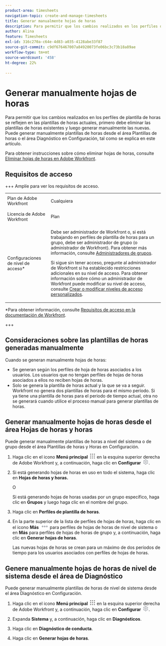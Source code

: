 ```yaml
---
product-area: timesheets
navigation-topic: create-and-manage-timesheets
title: Generar manualmente hojas de horas
description: Para permitir que los cambios realizados en los perfiles de plantilla de horas se reflejen en las plantillas de horas actuales, primero debe eliminar las plantillas de horas existentes y luego generar manualmente las nuevas. Puede generar manualmente plantillas de horas desde el área Plantillas de horas o el área Diagnóstico en Configuración, tal como se explica en este artículo.
author: Alina
feature: Timesheets
exl-id: 316c270a-c64e-4d83-a035-4128abe33f87
source-git-commit: c9df676467007a84920073fe06bc3c73b18a89ae
workflow-type: tm+mt
source-wordcount: '458'
ht-degree: 22%

---
```


# Generar manualmente hojas de horas

Para permitir que los cambios realizados en los perfiles de plantilla de horas se reflejen en las plantillas de horas actuales, primero debe eliminar las plantillas de horas existentes y luego generar manualmente las nuevas. Puede generar manualmente plantillas de horas desde el área Plantillas de horas o el área Diagnóstico en Configuración, tal como se explica en este artículo.

Para obtener instrucciones sobre cómo eliminar hojas de horas, consulte [Eliminar hojas de horas en Adobe Workfront](../../timesheets/create-and-manage-timesheets/delete-timesheets.md).

## Requisitos de acceso

+++ Amplíe para ver los requisitos de acceso.

<table style="table-layout:auto"> 
 <col> 
 <col> 
 <tbody> 
  <tr> 
   <td role="rowheader">Plan de Adobe Workfront</td> 
   <td> <p>Cualquiera</p> </td> 
  </tr> 
  <tr> 
   <td role="rowheader">Licencia de Adobe Workfront</td> 
   <td> <p>Plan </p> </td> 
  </tr> 
  <tr> 
   <td role="rowheader">Configuraciones de nivel de acceso*</td> 
   <td> <p>Debe ser administrador de Workfront o, si está trabajando en perfiles de plantilla de horas para un grupo, debe ser administrador de grupo (o administrador de Workfront). Para obtener más información, consulte <a href="../../administration-and-setup/manage-groups/group-roles/group-administrators.md" class="MCXref xref">Administradores de grupos</a>.</p> <p>Si sigue sin tener acceso, pregunte al administrador de Workfront si ha establecido restricciones adicionales en su nivel de acceso. Para obtener información sobre cómo un administrador de Workfront puede modificar su nivel de acceso, consulte <a href="../../administration-and-setup/add-users/configure-and-grant-access/create-modify-access-levels.md" class="MCXref xref">Crear o modificar niveles de acceso personalizados</a>.</p> </td> 
  </tr> 
 </tbody> 
</table>

*Para obtener información, consulte [Requisitos de acceso en la documentación de Workfront](/help/quicksilver/administration-and-setup/add-users/access-levels-and-object-permissions/access-level-requirements-in-documentation.md).

+++

## Consideraciones sobre las plantillas de horas generadas manualmente

Cuando se generan manualmente hojas de horas:

* Se generan según los perfiles de hoja de horas asociados a los usuarios. Los usuarios que no tengan perfiles de hojas de horas asociados a ellos no reciben hojas de horas.
* Solo se genera la plantilla de horas actual y la que se va a seguir. Workfront no genera dos plantillas de horas para el mismo período. Si ya tiene una plantilla de horas para el periodo de tiempo actual, otra no se generará cuando utilice el proceso manual para generar plantillas de horas.

## Generar manualmente hojas de horas desde el área Hojas de horas y horas

Puede generar manualmente plantillas de horas a nivel del sistema o de grupo desde el área Plantillas de horas y Horas en Configuración.

1. Haga clic en el icono **Menú principal** ![](assets/main-menu-icon.png) en la esquina superior derecha de Adobe Workfront y, a continuación, haga clic en **Configurar** ![](assets/gear-icon-settings.png).

1. Si está generando hojas de horas en uso en todo el sistema, haga clic en **Hojas de horas y horas.**

   O

   Si está generando hojas de horas usadas por un grupo específico, haga clic en **Grupos** y luego haga clic en el nombre del grupo.

1. Haga clic en **Perfiles de plantilla de horas**.
1. En la parte superior de la lista de perfiles de hojas de horas, haga clic en el icono **Más** ![Icono de más](assets/more-icon.png) para perfiles de hojas de horas de nivel de sistema o en **Más** para perfiles de hojas de horas de grupo y, a continuación, haga clic en **Generar hojas de horas**.

   Las nuevas hojas de horas se crean para un máximo de dos períodos de tiempo para los usuarios asociados con perfiles de hojas de horas.

## Genere manualmente hojas de horas de nivel de sistema desde el área de Diagnóstico

Puede generar manualmente plantillas de horas de nivel de sistema desde el área Diagnóstico en Configuración.

1. Haga clic en el icono **Menú principal** ![](assets/main-menu-icon.png) en la esquina superior derecha de Adobe Workfront y, a continuación, haga clic en **Configurar** ![](assets/gear-icon-settings.png).

1. Expanda **Sistema** y, a continuación, haga clic en **Diagnósticos**.

1. Haga clic en **Diagnóstico de conducta**.
1. Haga clic en **Generar hojas de horas**.
